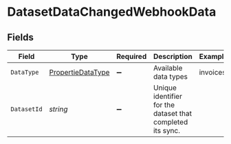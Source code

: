 # DatasetDataChangedWebhookData


## Fields

| Field                                                             | Type                                                              | Required                                                          | Description                                                       | Example                                                           |
| ----------------------------------------------------------------- | ----------------------------------------------------------------- | ----------------------------------------------------------------- | ----------------------------------------------------------------- | ----------------------------------------------------------------- |
| `DataType`                                                        | [PropertieDataType](../../Models/Components/PropertieDataType.md) | :heavy_minus_sign:                                                | Available data types                                              | invoices                                                          |
| `DatasetId`                                                       | *string*                                                          | :heavy_minus_sign:                                                | Unique identifier for the dataset that completed its sync.        |                                                                   |